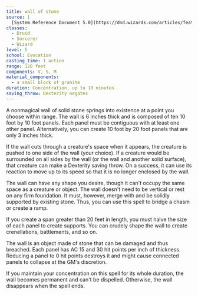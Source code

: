 ```yaml
---
title: wall of stone
source: |
  [System Reference Document 5.0](https://dnd.wizards.com/articles/features/systems-reference-document-srd)
classes:
  - Druid
  - Sorcerer
  - Wizard
level: 5
school: Evocation
casting_time: 1 action
range: 120 feet
components: V, S, M
material_components:
  - a small block of granite
duration: Concentration, up to 10 minutes
saving_throw: Dexterity negates
---
```


A nonmagical wall of solid stone springs into existence at a point you choose within range. The wall is 6 inches thick and is composed of ten 10 foot  by 10 foot panels. Each panel must be contiguous with at least one other panel. Alternatively, you can create 10 foot by 20 foot panels that are only 3 inches thick.

If the wall cuts through a creature's space when it appears, the creature is pushed to one side of the wall (your choice). If a creature would be surrounded on all sides by the wall (or the wall and another solid surface), that creature can make a Dexterity saving throw. On a success, it can use its reaction to move up to its speed so that it is no longer enclosed by the wall.

The wall can have any shape you desire, though it can't occupy the same space as a creature or object. The wall doesn't need to be vertical or rest on any firm foundation. It must, however, merge with and be solidly supported by existing stone. Thus, you can use this spell to bridge a chasm or create a ramp.

If you create a span greater than 20 feet in length, you must halve the size of each panel to create supports. You can crudely shape the wall to create crenellations, battlements, and so on.

The wall is an object made of stone that can be damaged and thus breached. Each panel has AC 15 and 30 hit points per inch of thickness. Reducing a panel to 0 hit points destroys it and might cause connected panels to collapse at the GM's discretion.

If you maintain your concentration on this spell for its whole duration, the wall becomes permanent and can't be dispelled. Otherwise, the wall disappears when the spell ends.
